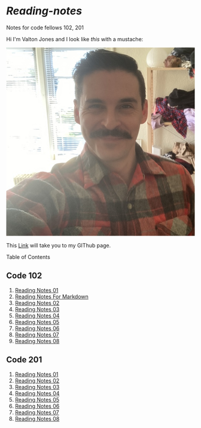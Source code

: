 # *Reading-notes*
Notes for code fellows 102, 201

Hi I'm Valton Jones and I look like *this* with a mustache:


![](T02MD9XTF-U01MEN28MJM-c0ee9d40748d-512.jpg)


This [Link](https://github.com/jones-trae) will take you to my GIThub page.


Table of Contents

## Code 102

1. [Reading Notes 01](reading-notes01.md)
2. [Reading Notes For Markdown](markdown.md)
3. [Reading Notes 02](reading-notes02.md)
4. [Reading Notes 03](reading-notes03.md)
5. [Reading Notes 04](reading-notes04.md)
6. [Reading Notes 05](reading-notes05.md)
7. [Reading Notes 06](reading-notes06.md)
8. [Reading Notes 07](reading-notes07.md)
9. [Reading Notes 08](reading-notes08.md)

## Code 201
1. [Reading Notes 01](2reading-notes01.md)
2. [Reading Notes 02](2reading-notes02.md)
3. [Reading Notes 03](2reading-notes03.md)
4. [Reading Notes 04](2reading-notes04.md)
5. [Reading Notes 05](2reading-notes05.md)
6. [Reading Notes 06](2reading-notes06.md)
7. [Reading Notes 07](2reading-notes07.md)
8. [Reading Notes 08](2reading-notes08.md)
